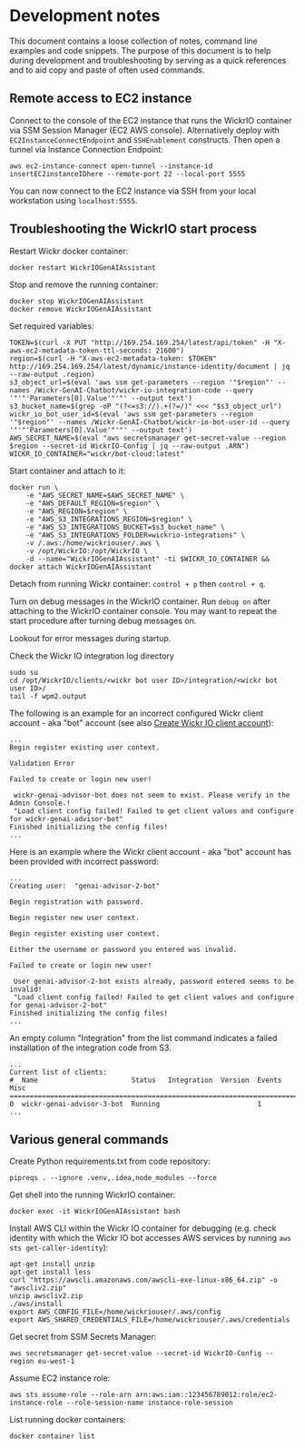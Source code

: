 # Development notes

This document contains a loose collection of notes, command line examples and code snippets. The purpose of this
document is to help during development and troubleshooting by serving as a quick references and to aid copy and 
paste of often used commands.

## Remote access to EC2 instance

Connect to the console of the EC2 instance that runs the WickrIO container via SSM Session Manager (EC2 AWS console).
Alternatively deploy with `EC2InstanceConnectEndpoint` and `SSHEnablement` constructs. Then open a tunnel 
via Instance Connection Endpoint:
```shell
aws ec2-instance-connect open-tunnel --instance-id insertEC2instanceIDhere --remote-port 22 --local-port 5555
```
You can now connect to the EC2 instance via SSH from your local workstation using `localhost:5555`.

## Troubleshooting the WickrIO start process

Restart Wickr docker container:
```shell
docker restart WickrIOGenAIAssistant
```

Stop and remove the running container:
```shell
docker stop WickrIOGenAIAssistant
docker remove WickrIOGenAIAssistant
```

Set required variables:
```shell
TOKEN=$(curl -X PUT "http://169.254.169.254/latest/api/token" -H "X-aws-ec2-metadata-token-ttl-seconds: 21600")
region=$(curl -H "X-aws-ec2-metadata-token: $TOKEN" http://169.254.169.254/latest/dynamic/instance-identity/document | jq --raw-output .region)
s3_object_url=$(eval 'aws ssm get-parameters --region '"$region"' --names /Wickr-GenAI-Chatbot/wickr-io-integration-code --query '"'"'Parameters[0].Value'"'"' --output text')
s3_bucket_name=$(grep -oP "(?<=s3://).+(?=/)" <<< "$s3_object_url")
wickr_io_bot_user_id=$(eval 'aws ssm get-parameters --region '"$region"' --names /Wickr-GenAI-Chatbot/wickr-io-bot-user-id --query '"'"'Parameters[0].Value'"'"' --output text')
AWS_SECRET_NAME=$(eval "aws secretsmanager get-secret-value --region $region --secret-id WickrIO-Config | jq --raw-output .ARN")
WICKR_IO_CONTAINER="wickr/bot-cloud:latest"
```

Start container and attach to it:
```shell
docker run \
    -e "AWS_SECRET_NAME=$AWS_SECRET_NAME" \
    -e "AWS_DEFAULT_REGION=$region" \
    -e "AWS_REGION=$region" \
    -e "AWS_S3_INTEGRATIONS_REGION=$region" \
    -e "AWS_S3_INTEGRATIONS_BUCKET=$s3_bucket_name" \
    -e "AWS_S3_INTEGRATIONS_FOLDER=wickrio-integrations" \
    -v /.aws:/home/wickriouser/.aws \
    -v /opt/WickrIO:/opt/WickrIO \
    -d --name="WickrIOGenAIAssistant" -ti $WICKR_IO_CONTAINER && docker attach WickrIOGenAIAssistant
```

Detach from running Wickr container: `control + p` then `control + q`.

Turn on debug messages in the WickrIO container. Run `debug on` after attaching to the WickrIO container console. 
You may want to repeat the start procedure after turning debug messages on.

Lookout for error messages during startup.

Check the Wickr IO integration log directory
```shell
sudo su
cd /opt/WickrIO/clients/<wickr bot user ID>/integration/<wickr bot user ID>/
tail -f wpm2.output
```

The following is an example for an incorrect configured Wickr client account - aka "bot" account (see also [Create Wickr IO client account](./README.md#create-wickr-io-client-account)):
```shell
...
Begin register existing user context.

Validation Error

Failed to create or login new user!

 wickr-genai-advisor-bot does not seem to exist. Please verify in the Admin Console.!
 "Load client config failed! Failed to get client values and configure for wickr-genai-advisor-bot"
Finished initializing the config files!
...
```

Here is an example where the Wickr client account - aka "bot" account has been provided with incorrect password:
```shell
...
Creating user:  "genai-advisor-2-bot"

Begin registration with password.

Begin register new user context.

Begin register existing user context.

Either the username or password you entered was invalid.

Failed to create or login new user!

 User genai-advisor-2-bot exists already, password entered seems to be invalid!
 "Load client config failed! Failed to get client values and configure for genai-advisor-2-bot"
Finished initializing the config files!
...
```

An empty column "Integration" from the list command indicates a failed installation of the integration code from S3.
```shell
...
Current list of clients:
#  Name                       Status   Integration  Version  Events  Misc
===============================================================================
0  wickr-genai-advisor-3-bot  Running                        1
...
```

## Various general commands

Create Python requirements.txt from code repository:
```shell
pipreqs . --ignore .venv,.idea,node_modules --force
```

Get shell into the running WickrIO container:
```shell
docker exec -it WickrIOGenAIAssistant bash
```

Install AWS CLI within the Wickr IO container for debugging (e.g. check identity with which the Wickr IO bot 
accesses AWS services by running `aws sts get-caller-identity`):
```shell
apt-get install unzip
apt-get install less
curl "https://awscli.amazonaws.com/awscli-exe-linux-x86_64.zip" -o "awscliv2.zip"
unzip awscliv2.zip
./aws/install
export AWS_CONFIG_FILE=/home/wickriouser/.aws/config
export AWS_SHARED_CREDENTIALS_FILE=/home/wickriouser/.aws/credentials
```

Get secret from SSM Secrets Manager:
```shell
aws secretsmanager get-secret-value --secret-id WickrIO-Config --region eu-west-1
```

Assume EC2 instance role:
```shell
aws sts assume-role --role-arn arn:aws:iam::123456789012:role/ec2-instance-role --role-session-name instance-role-session 
```

List running docker containers:
```shell
docker container list
```
